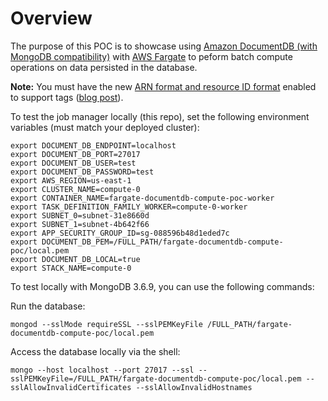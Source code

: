 # Overview

The purpose of this POC is to showcase using [Amazon DocumentDB (with MongoDB compatibility)](https://aws.amazon.com/documentdb/) with [AWS Fargate](https://aws.amazon.com/fargate/) to peform batch compute operations on data persisted in the database.

**Note:** You must have the new [ARN format and resource ID format](https://aws.amazon.com/ecs/faqs/#Transition_to_new_ARN_and_ID_format) enabled to support tags ([blog post](https://aws.amazon.com/blogs/compute/migrating-your-amazon-ecs-deployment-to-the-new-arn-and-resource-id-format-2/)).

To test the job manager locally (this repo), set the following environment variables (must match your deployed cluster):
```
export DOCUMENT_DB_ENDPOINT=localhost
export DOCUMENT_DB_PORT=27017
export DOCUMENT_DB_USER=test
export DOCUMENT_DB_PASSWORD=test
export AWS_REGION=us-east-1
export CLUSTER_NAME=compute-0
export CONTAINER_NAME=fargate-documentdb-compute-poc-worker
export TASK_DEFINITION_FAMILY_WORKER=compute-0-worker
export SUBNET_0=subnet-31e8660d
export SUBNET_1=subnet-4b642f66
export APP_SECURITY_GROUP_ID=sg-088596b48d1eded7c
export DOCUMENT_DB_PEM=/FULL_PATH/fargate-documentdb-compute-poc/local.pem
export DOCUMENT_DB_LOCAL=true
export STACK_NAME=compute-0
```

To test locally with MongoDB 3.6.9, you can use the following commands:

Run the database:
```
mongod --sslMode requireSSL --sslPEMKeyFile /FULL_PATH/fargate-documentdb-compute-poc/local.pem
```

Access the database locally via the shell:

```
mongo --host localhost --port 27017 --ssl --sslPEMKeyFile=/FULL_PATH/fargate-documentdb-compute-poc/local.pem --sslAllowInvalidCertificates --sslAllowInvalidHostnames
```

